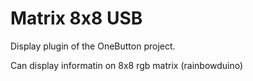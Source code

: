 Matrix 8x8 USB
==============

Display plugin of the OneButton project.

Can display informatin on 8x8 rgb matrix (rainbowduino)

